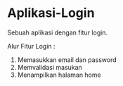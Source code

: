 # Aplikasi-Login
Sebuah aplikasi dengan fitur login.

Alur Fitur Login :
1.  Memasukkan email dan password
2.  Memvalidasi masukan
3.  Menampilkan halaman home
